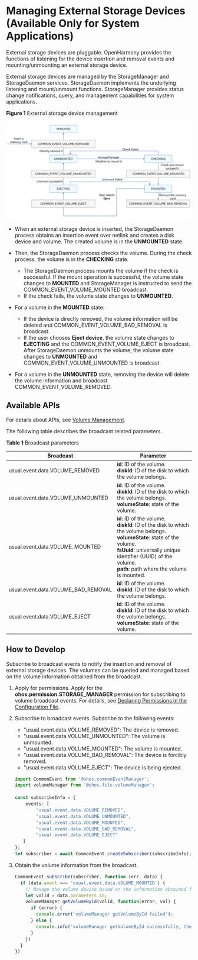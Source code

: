 # Managing External Storage Devices (Available Only for System Applications)

External storage devices are pluggable. OpenHarmony provides the functions of listening for the device insertion and removal events and mounting/unmounting an external storage device.

External storage devices are managed by the StorageManager and StorageDaemon services. StorageDaemon implements the underlying listening and mount/unmount functions. StorageManager provides status change notifications, query, and management capabilities for system applications.

**Figure 1** External storage device management 

![External storage device management](figures/external-storage-device-management.png)

- When an external storage device is inserted, the StorageDaemon process obtains an insertion event over netlink and creates a disk device and volume. The created volume is in the **UNMOUNTED** state.

- Then, the StorageDaemon process checks the volume. During the check process, the volume is in the **CHECKING** state.
  - The StorageDaemon process mounts the volume if the check is successful. If the mount operation is successful, the volume state changes to **MOUNTED** and StorageManager is instructed to send the COMMON_EVENT_VOLUME_MOUNTED broadcast.
  - If the check fails, the volume state changes to **UNMOUNTED**.

- For a volume in the **MOUNTED** state:
  - If the device is directly removed, the volume information will be deleted and COMMON_EVENT_VOLUME_BAD_REMOVAL is broadcast.
  - If the user chooses **Eject device**, the volume state changes to **EJECTING** and the COMMON_EVENT_VOLUME_EJECT is broadcast. After StorageDaemon unmounts the volume, the volume state changes to **UNMOUNTED** and COMMON_EVENT_VOLUME_UNMOUNTED is broadcast.

- For a volume in the **UNMOUNTED** state, removing the device will delete the volume information and broadcast COMMON_EVENT_VOLUME_REMOVED.

## Available APIs

For details about APIs, see [Volume Management](../reference/apis/js-apis-file-volumemanager.md).

The following table describes the broadcast related parameters.

**Table 1** Broadcast parameters

| Broadcast| Parameter| 
| -------- | -------- |
| usual.event.data.VOLUME_REMOVED | **id**: ID of the volume.<br>**diskId**: ID of the disk to which the volume belongs.| 
| usual.event.data.VOLUME_UNMOUNTED | **id**: ID of the volume.<br>**diskId**: ID of the disk to which the volume belongs.<br>**volumeState**: state of the volume.| 
| usual.event.data.VOLUME_MOUNTED | **id**: ID of the volume.<br>**diskId**: ID of the disk to which the volume belongs.<br>**volumeState**: state of the volume.<br>**fsUuid**: universally unique identifier (UUID) of the volume.<br>**path**: path where the volume is mounted.| 
| usual.event.data.VOLUME_BAD_REMOVAL | **id**: ID of the volume.<br>**diskId**: ID of the disk to which the volume belongs.| 
| usual.event.data.VOLUME_EJECT | **id**: ID of the volume.<br>**diskId**: ID of the disk to which the volume belongs.<br>**volumeState**: state of the volume.| 

## How to Develop

Subscribe to broadcast events to notify the insertion and removal of external storage devices. The volumes can be queried and managed based on the volume information obtained from the broadcast.

1. Apply for permissions.
   Apply for the **ohos.permission.STORAGE_MANAGER** permission for subscribing to volume broadcast events. For details, see [Declaring Permissions in the Configuration File](../security/accesstoken-guidelines.md#declaring-permissions-in-the-configuration-file).

2. Subscribe to broadcast events.
   Subscribe to the following events:

   - "usual.event.data.VOLUME_REMOVED": The device is removed.
   - "usual.event.data.VOLUME_UNMOUNTED": The volume is unmounted.
   - "usual.event.data.VOLUME_MOUNTED": The volume is mounted.
   - "usual.event.data.VOLUME_BAD_REMOVAL": The device is forcibly removed.
   - "usual.event.data.VOLUME_EJECT": The device is being ejected.

   ```ts
   import CommonEvent from '@ohos.commonEventManager';
   import volumeManager from '@ohos.file.volumeManager';
   
   const subscribeInfo = {
       events: [
           "usual.event.data.VOLUME_REMOVED",
           "usual.event.data.VOLUME_UNMOUNTED",
           "usual.event.data.VOLUME_MOUNTED",
           "usual.event.data.VOLUME_BAD_REMOVAL",
           "usual.event.data.VOLUME_EJECT"
      ]
   };
   let subscriber = await CommonEvent.createSubscriber(subscribeInfo);
   ```

3. Obtain the volume information from the broadcast.

   ```ts
   CommonEvent.subscribe(subscriber, function (err, data) {
     if (data.event === 'usual.event.data.VOLUME_MOUNTED') {
       // Manage the volume device based on the information obtained from the broadcast.
       let volId = data.parameters.id;
       volumeManager.getVolumeById(volId, function(error, vol) {
         if (error) {
           console.error('volumeManager getVolumeById failed');
         } else {
           console.info('volumeManager getVolumeById successfully, the volume state is ' + vol.state);
         }
       })
     }
   })
   ```
